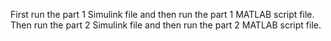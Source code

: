 First run the part 1 Simulink file and then run the part 1 MATLAB script file.
Then run the part 2 Simulink file and then run the part 2 MATLAB script file.
